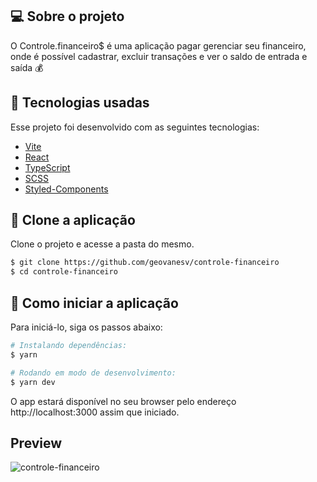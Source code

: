 ## 💻 Sobre o projeto

O Controle.financeiro$ é uma aplicação pagar gerenciar seu financeiro, onde é possível cadastrar, excluir transações e ver o saldo de entrada e saída 💰
<br>

## 🧪 Tecnologias usadas

Esse projeto foi desenvolvido com as seguintes tecnologias:

- [Vite](https://vitejs.dev/)
- [React](https://reactjs.org)
- [TypeScript](https://www.typescriptlang.org/)
- [SCSS](https://sass-lang.com/)
- [Styled-Components](https://styled-components.com/)

## 🔗 Clone a aplicação

Clone o projeto e acesse a pasta do mesmo.

```bash
$ git clone https://github.com/geovanesv/controle-financeiro
$ cd controle-financeiro
```

## 🚀 Como iniciar a aplicação

Para iniciá-lo, siga os passos abaixo:

```bash
# Instalando dependências:
$ yarn

# Rodando em modo de desenvolvimento:
$ yarn dev
```

O app estará disponível no seu browser pelo endereço http://localhost:3000 assim que iniciado.

## Preview
![controle-financeiro](https://user-images.githubusercontent.com/49567926/175820695-9f8f0b6b-42b8-40fc-9174-f97e345e2e50.gif)


